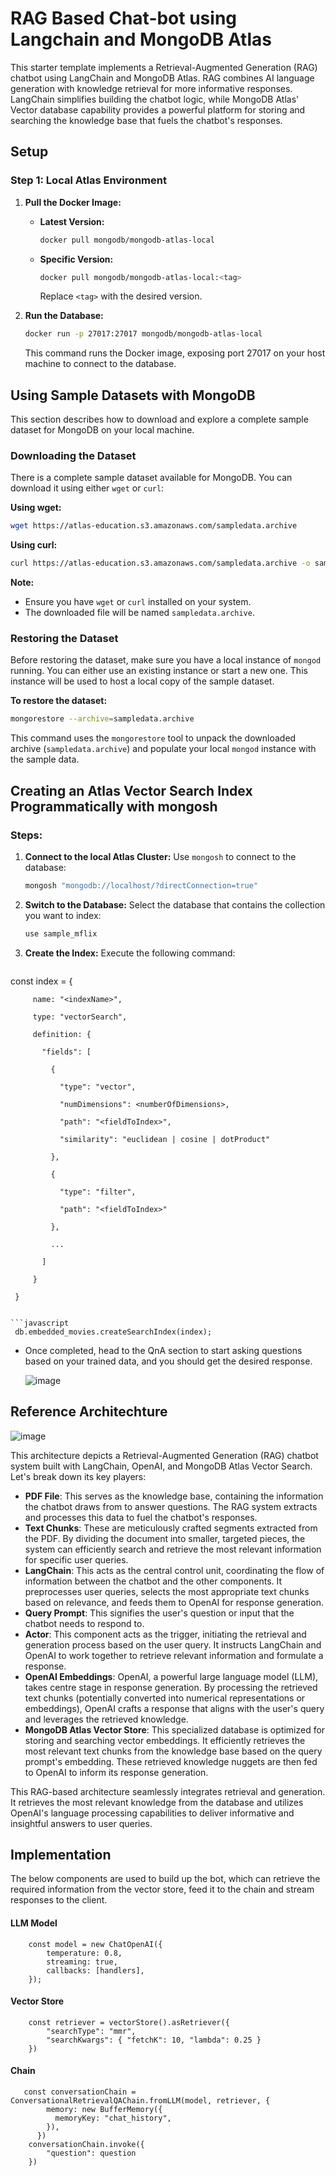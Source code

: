 
# RAG Based Chat-bot using Langchain and MongoDB Atlas
This starter template implements a Retrieval-Augmented Generation (RAG) chatbot using LangChain and MongoDB Atlas. RAG combines AI language generation with knowledge retrieval for more informative responses. LangChain simplifies building the chatbot logic, while MongoDB Atlas' Vector database capability provides a powerful platform for storing and searching the knowledge base that fuels the chatbot's responses.

## Setup 

### Step 1: Local Atlas Environment 

1. **Pull the Docker Image:**
   * **Latest Version:**
     ```bash
     docker pull mongodb/mongodb-atlas-local
     ```
   * **Specific Version:**
     ```bash
     docker pull mongodb/mongodb-atlas-local:<tag>
     ```
     Replace `<tag>` with the desired version.

2. **Run the Database:**
   ```bash
   docker run -p 27017:27017 mongodb/mongodb-atlas-local
   ```
   This command runs the Docker image, exposing port 27017 on your host machine to connect to the database.

## Using Sample Datasets with MongoDB

This section describes how to download and explore a complete sample dataset for MongoDB on your local machine.

### Downloading the Dataset

There is a complete sample dataset available for MongoDB. You can download it using either `wget` or `curl`:

**Using wget:**

```bash
wget https://atlas-education.s3.amazonaws.com/sampledata.archive
```

**Using curl:**

```bash
curl https://atlas-education.s3.amazonaws.com/sampledata.archive -o sampledata.archive
```

**Note:**

* Ensure you have `wget` or `curl` installed on your system.
* The downloaded file will be named `sampledata.archive`.

### Restoring the Dataset

Before restoring the dataset, make sure you have a local instance of `mongod` running. You can either use an existing instance or start a new one. This instance will be used to host a local copy of the sample dataset.

**To restore the dataset:**

```bash
mongorestore --archive=sampledata.archive
```

This command uses the `mongorestore` tool to unpack the downloaded archive (`sampledata.archive`) and populate your local `mongod` instance with the sample data.

## Creating an Atlas Vector Search Index Programmatically with mongosh

### Steps:

1. **Connect to the local Atlas Cluster:**
   Use `mongosh` to connect to the database:
   ```bash
   mongosh "mongodb://localhost/?directConnection=true"
   ```

2. **Switch to the Database:**
   Select the database that contains the collection you want to index:

   ```javascript
   use sample_mflix
   ```

3. **Create the Index:**
   Execute the following command:

   ```javascript
const index = {

         name: "<indexName>",

         type: "vectorSearch",

         definition: {

           "fields": [

             {

               "type": "vector",

               "numDimensions": <numberOfDimensions>,

               "path": "<fieldToIndex>",

               "similarity": "euclidean | cosine | dotProduct"

             },

             {

               "type": "filter",

               "path": "<fieldToIndex>"

             },

             ...

           ]

         }

     }
   ```

  ```javascript
    db.embedded_movies.createSearchIndex(index);
  ```

- Once completed, head to the QnA section to start asking questions based on your trained data, and you should get the desired response.

  ![image](https://github.com/utsavMongoDB/MongoDB-RAG-NextJS/assets/114057324/c76c8c19-e18a-46b1-834a-9a6bda7fec99)



## Reference Architechture 

![image](https://github.com/mongodb-partners/MongoDB-RAG-Vercel/assets/114057324/3a4b863e-cea3-4d89-a6f5-24a4ee44cfd4)


This architecture depicts a Retrieval-Augmented Generation (RAG) chatbot system built with LangChain, OpenAI, and MongoDB Atlas Vector Search. Let's break down its key players:

- **PDF File**: This serves as the knowledge base, containing the information the chatbot draws from to answer questions. The RAG system extracts and processes this data to fuel the chatbot's responses.
- **Text Chunks**: These are meticulously crafted segments extracted from the PDF. By dividing the document into smaller, targeted pieces, the system can efficiently search and retrieve the most relevant information for specific user queries.
- **LangChain**: This acts as the central control unit, coordinating the flow of information between the chatbot and the other components. It preprocesses user queries, selects the most appropriate text chunks based on relevance, and feeds them to OpenAI for response generation.
- **Query Prompt**: This signifies the user's question or input that the chatbot needs to respond to.
- **Actor**: This component acts as the trigger, initiating the retrieval and generation process based on the user query. It instructs LangChain and OpenAI to work together to retrieve relevant information and formulate a response.
- **OpenAI Embeddings**: OpenAI, a powerful large language model (LLM), takes centre stage in response generation. By processing the retrieved text chunks (potentially converted into numerical representations or embeddings), OpenAI crafts a response that aligns with the user's query and leverages the retrieved knowledge.
- **MongoDB Atlas Vector Store**: This specialized database is optimized for storing and searching vector embeddings. It efficiently retrieves the most relevant text chunks from the knowledge base based on the query prompt's embedding. These retrieved knowledge nuggets are then fed to OpenAI to inform its response generation.


This RAG-based architecture seamlessly integrates retrieval and generation. It retrieves the most relevant knowledge from the database and utilizes OpenAI's language processing capabilities to deliver informative and insightful answers to user queries.


## Implementation 

The below components are used to build up the bot, which can retrieve the required information from the vector store, feed it to the chain and stream responses to the client.

#### LLM Model 

        const model = new ChatOpenAI({
            temperature: 0.8,
            streaming: true,
            callbacks: [handlers],
        });


#### Vector Store

        const retriever = vectorStore().asRetriever({ 
            "searchType": "mmr", 
            "searchKwargs": { "fetchK": 10, "lambda": 0.25 } 
        })

#### Chain

       const conversationChain = ConversationalRetrievalQAChain.fromLLM(model, retriever, {
            memory: new BufferMemory({
              memoryKey: "chat_history",
            }),
          })
        conversationChain.invoke({
            "question": question
        })
